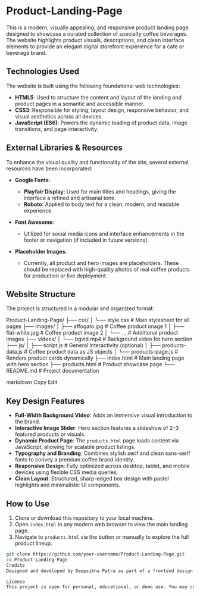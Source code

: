 # Product-Landing-Page

This is a modern, visually appealing, and responsive product landing page designed to showcase a curated collection of specialty coffee beverages. The website highlights product visuals, descriptions, and clean interface elements to provide an elegant digital storefront experience for a cafe or beverage brand.

## Technologies Used

The website is built using the following foundational web technologies:

- **HTML5**: Used to structure the content and layout of the landing and product pages in a semantic and accessible manner.
- **CSS3**: Responsible for styling, layout design, responsive behavior, and visual aesthetics across all devices.
- **JavaScript (ES6)**: Powers the dynamic loading of product data, image transitions, and page interactivity.

## External Libraries & Resources

To enhance the visual quality and functionality of the site, several external resources have been incorporated:

- **Google Fonts**:
  - **Playfair Display**: Used for main titles and headings, giving the interface a refined and artisanal tone.
  - **Roboto**: Applied to body text for a clean, modern, and readable experience.

- **Font Awesome**:
  - Utilized for social media icons and interface enhancements in the footer or navigation (if included in future versions).

- **Placeholder Images**:
  - Currently, all product and hero images are placeholders. These should be replaced with high-quality photos of real coffee products for production or live deployment.

## Website Structure

The project is structured in a modular and organized format:

Product-Landing-Page/
├── css/
│ └── style.css # Main stylesheet for all pages
├── images/
│ ├── affogato.jpg # Coffee product image 1
│ ├── flat-white.jpg # Coffee product image 2
│ └── ... # Additional product images
├── videos/
│ └── bgvid.mp4 # Background video for hero section
├── js/
│ ├── script.js # General interactivity (optional)
│ ├── products-data.js # Coffee product data as JS objects
│ └── products-page.js # Renders product cards dynamically
├── index.html # Main landing page with hero section
├── products.html # Product showcase page
└── README.md # Project documentation

markdown
Copy
Edit

## Key Design Features

- **Full-Width Background Video**: Adds an immersive visual introduction to the brand.
- **Interactive Image Slider**: Hero section features a slideshow of 2–3 featured products or visuals.
- **Dynamic Product Page**: The `products.html` page loads content via JavaScript, allowing for scalable product listings.
- **Typography and Branding**: Combines stylish serif and clean sans-serif fonts to convey a premium coffee brand identity.
- **Responsive Design**: Fully optimized across desktop, tablet, and mobile devices using flexible CSS media queries.
- **Clean Layout**: Structured, sharp-edged box design with pastel highlights and minimalistic UI components.

## How to Use

1. Clone or download this repository to your local machine.
2. Open `index.html` in any modern web browser to view the main landing page.
3. Navigate to `products.html` via the button or manually to explore the full product lineup.

```bash
git clone https://github.com/your-username/Product-Landing-Page.git
cd Product-Landing-Page
Credits
Designed and developed by Deepsikha Patra as part of a frontend design and branding exercise. This project focuses on UI aesthetics, product presentation, and frontend structure.

License
This project is open for personal, educational, or demo use. You may customize and build upon it freely.
